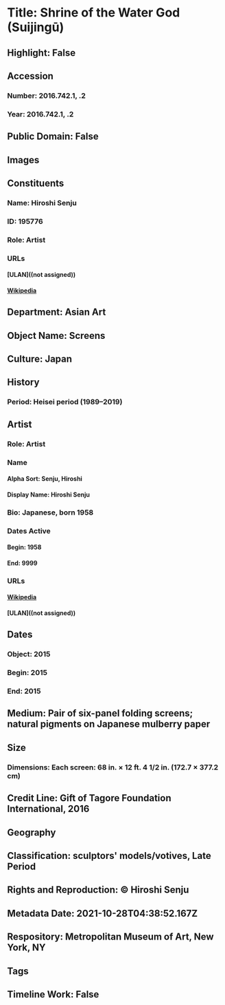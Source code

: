 # Title: Shrine of the Water God (Suijingū)
## Highlight: False
## Accession
### Number: 2016.742.1, .2
### Year: 2016.742.1, .2
## Public Domain: False
## Images
## Constituents
### Name: Hiroshi Senju
### ID: 195776
### Role: Artist
### URLs
#### [ULAN]((not assigned))
#### [Wikipedia](https://www.wikidata.org/wiki/Q5771042)
## Department: Asian Art
## Object Name: Screens
## Culture: Japan
## History
### Period: Heisei period (1989–2019)
## Artist
### Role: Artist
### Name
#### Alpha Sort: Senju, Hiroshi
#### Display Name: Hiroshi Senju
### Bio: Japanese, born 1958
### Dates Active
#### Begin: 1958
#### End: 9999
### URLs
#### [Wikipedia](https://www.wikidata.org/wiki/Q5771042)
#### [ULAN]((not assigned))
## Dates
### Object: 2015
### Begin: 2015
### End: 2015
## Medium: Pair of six-panel folding screens; natural pigments on Japanese mulberry paper
## Size
### Dimensions: Each screen: 68 in. × 12 ft. 4 1/2 in. (172.7 × 377.2 cm)
## Credit Line: Gift of Tagore Foundation International, 2016
## Geography
## Classification: sculptors' models/votives, Late Period
## Rights and Reproduction: © Hiroshi Senju
## Metadata Date: 2021-10-28T04:38:52.167Z
## Respository: Metropolitan Museum of Art, New York, NY
## Tags
## Timeline Work: False